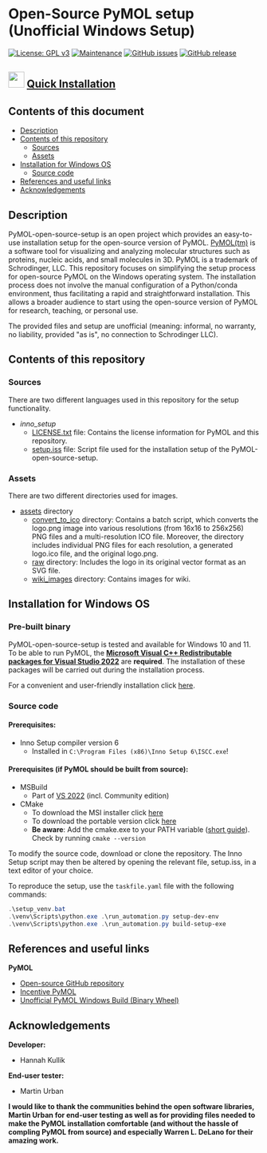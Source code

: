 # Open-Source PyMOL setup (Unofficial Windows Setup)
<!-- [![DOI](https://zenodo.org/badge/DOI/10.5281/zenodo.12667158.svg)](https://zenodo.org/doi/10.5281/zenodo.12667157) -->
[![License: GPL v3](https://img.shields.io/badge/License-GPL%20v3-blue.svg)](http://www.gnu.org/licenses/gpl-3.0)
[![Maintenance](https://img.shields.io/badge/Maintained%3F-yes-blue.svg)](https://GitHub.com/kullik01/PyMOL-open-source-setup/graphs/commit-activity)
[![GitHub issues](https://img.shields.io/github/issues/kullik01/PyMOL-open-source-setup)](https://github.com/kullik01/PyMOL-open-source-setup/issues)
[![GitHub release](https://img.shields.io/github/release/kullik01/PyMOL-open-source-setup)](https://github.com/kullik01/PyMOL-open-source-setup/releases)

## <img src='https://github.com/primer/octicons/blob/main/icons/download-24.svg' width='32'/> [Quick Installation](https://github.com/kullik01/PyMOL-open-source-setup/wiki/Installation-for-Windows-Operating-System)
## Contents of this document
* [Description](#Description)
* [Contents of this repository](#Contents-of-this-repository)
  * [Sources](#Sources)
  * [Assets](#Assets)
* [Installation for Windows OS](#Installation-for-Windows-OS)
    * [Source code](#Source-code)
* [References and useful links](#References-and-useful-links)
* [Acknowledgements](#Acknowledgements)

## Description
PyMOL-open-source-setup is an open project which provides an easy-to-use installation setup for the open-source version of PyMOL.
[PyMOL(tm)](https://pymol.org/) is a software tool for visualizing and analyzing molecular structures such as proteins, nucleic acids, and small molecules in 3D. PyMOL is a trademark of Schrodinger, LLC. 
This repository focuses on simplifying the setup process for open-source PyMOL on the Windows operating system. 
The installation process does not involve the manual configuration of a Python/conda environment, thus facilitating a rapid and straightforward installation.
This allows a broader audience to start using the open-source version of PyMOL for research, teaching, or personal use.

The provided files and setup are unofficial (meaning: informal, no warranty, no liability, provided "as is", no connection to Schrodinger LLC).

## Contents of this repository
### Sources
There are two different languages used in this repository for the setup functionality.

- _inno_setup_
  - <a href="https://github.com/kullik01/PyMOL-open-source-setup/blob/main/src/inno_setup/LICENSE.txt">LICENSE.txt</a> file: Contains the license information for PyMOL and this repository.
  - <a href="https://github.com/kullik01/PyMOL-open-source-setup/blob/main/src/inno_setup/setup.iss">setup.iss</a> file: Script file used for the installation setup of the PyMOL-open-source-setup. 

### Assets
There are two different directories used for images.

- <a href="https://github.com/kullik01/PyMOL-open-source-setup/tree/main/assets">assets</a> directory
  - <a href="https://github.com/kullik01/PyMOL-open-source-setup/tree/main/assets/convert_to_ico">convert_to_ico</a> directory: Contains a batch script,
which converts the logo.png image into various resolutions (from 16x16 to 256x256) PNG files and a multi-resolution ICO file.
Moreover, the directory includes individual PNG files for each resolution, a generated logo.ico file, and the original logo.png.
  - <a href="https://github.com/kullik01/PyMOL-open-source-setup/tree/main/assets/raw">raw</a> directory: Includes the logo in its original vector format as an SVG file.
  - <a href="https://github.com/kullik01/PyMOL-open-source-setup/tree/main/assets/wiki_images">wiki_images</a> directory: Contains images for wiki.

## Installation for Windows OS
### Pre-built binary
PyMOL-open-source-setup is tested and available for Windows 10 and 11.
To be able to run PyMOL, the **[Microsoft Visual C++ Redistributable packages for Visual Studio 2022](https://learn.microsoft.com/en-US/cpp/windows/latest-supported-vc-redist?view=msvc-170)** are **required**.
The installation of these packages will be carried out during the installation process.

For a convenient and user-friendly installation click [here](https://github.com/kullik01/PyMOL-open-source-setup/wiki/Installation-for-Windows-Operating-System).

### Source code
#### Prerequisites:
- Inno Setup compiler version 6
  - Installed in `C:\Program Files (x86)\Inno Setup 6\ISCC.exe`!

#### Prerequisites (if PyMOL should be built from source):
- MSBuild
  - Part of [VS 2022](https://visualstudio.microsoft.com/vs/) (incl. Community edition)
- CMake
  - To download the MSI installer click [here](https://github.com/Kitware/CMake/releases/download/v3.31.4/cmake-3.31.4-windows-x86_64.msi)
  - To download the portable version click [here](https://github.com/Kitware/CMake/releases/download/v3.31.4/cmake-3.31.4-windows-x86_64.zip)
  - **Be aware**: Add the cmake.exe to your PATH variable ([short guide](https://learn.microsoft.com/en-us/previous-versions/office/developer/sharepoint-2010/ee537574(v=office.14))). Check by running `cmake --version`

To modify the source code, download or clone the repository.
The Inno Setup script may then be altered by opening the relevant file, setup.iss, in a text editor of your choice. 

To reproduce the setup, use the `taskfile.yaml` file with the following commands:
```powershell
.\setup_venv.bat
.\venv\Scripts\python.exe .\run_automation.py setup-dev-env
.\venv\Scripts\python.exe .\run_automation.py build-setup-exe
```


## References and useful links
**PyMOL**
* [Open-source GitHub repository](https://github.com/schrodinger/pymol-open-source)
* [Incentive PyMOL](https://pymol.org/)
* [Unofficial PyMOL Windows Build (Binary Wheel)](https://github.com/urban233/pymol-open-source-windows-build)

## Acknowledgements
**Developer:**
* Hannah Kullik

**End-user tester:**
* Martin Urban

**I would like to thank the communities behind the open software libraries, Martin Urban for end-user testing as well as for providing files needed to make the PyMOL installation comfortable (and without the hassle of compling PyMOL from source) and especially Warren L. DeLano for their amazing work.**
